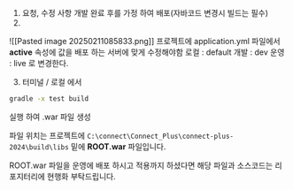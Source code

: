 1. 요청, 수정 사항 개발 완료 후를 가정 하여 배포(자바코드 변경시 빌드는 필수)
2. 
![[Pasted image 20250211085833.png]]
프로젝트에 application.yml 파일에서
**active** 속성에 값을 배포 하는 서버에 맞게 수정해야함
    로컬 : default
    개발 : dev
     운영 : live
로 변경한다.

3. 터미널 / 로컬 에서 
```bash
gradle -x test build
```
 실행 하여 .war 파일 생성

파일 위치는 프로젝트에 
`C:\connect\Connect_Plus\connect-plus-2024\build\libs`
밑에 **ROOT.war** 파일입니다.

ROOT.war 파일을 운영에 배포 하시고 적용까지 하셨다면 
해당 파일과 소스코드는 리포지터리에 현행화 부탁드립니다.